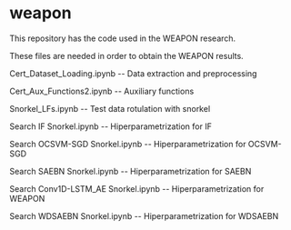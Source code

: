 # weapon
This repository has the code used in the WEAPON research.

These files are needed in order to obtain the WEAPON results.

Cert_Dataset_Loading.ipynb -- Data extraction and preprocessing

Cert_Aux_Functions2.ipynb -- Auxiliary functions

Snorkel_LFs.ipynb -- Test data rotulation with snorkel

Search IF Snorkel.ipynb -- Hiperparametrization for IF

Search OCSVM-SGD Snorkel.ipynb -- Hiperparametrization for OCSVM-SGD

Search SAEBN Snorkel.ipynb -- Hiperparametrization for SAEBN

Search Conv1D-LSTM_AE Snorkel.ipynb -- Hiperparametrization for WEAPON

Search WDSAEBN Snorkel.ipynb -- Hiperparametrization for WDSAEBN

